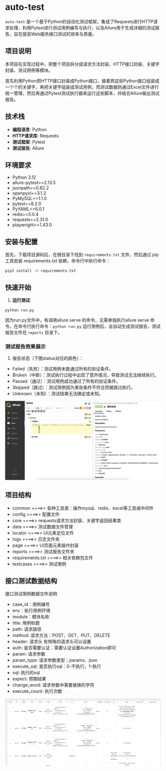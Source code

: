 # auto-test


`auto-test` 是一个基于Python的自动化测试框架，集成了Requests进行HTTP请求处理，利用Pytest进行测试用例编写与执行，以及Allure用于生成详细的测试报告，旨在提高Web服务接口测试的效率与质量。
## 项目说明
本项目在实现过程中，把整个项目拆分成请求方法封装、HTTP接口封装、关键字封装、测试用例等模块。

首先利用Python把HTTP接口封装成Python接口，接着把这些Python接口组装成一个个的关键字，再把关键字组装成测试用例，而测试数据则通过Excel文件进行统一管理，然后再通过Pytest测试执行器来运行这些脚本，并结合Allure输出测试报告。
## 技术栈

- **编程语言**: Python
- **HTTP请求库**: Requests
- **测试框架**: Pytest
- **测试报告**: Allure

## 环境要求
- Python 3.12
- allure-pytest==2.13.5
- jsonpath==0.82.2
- openpyxl==3.1.2
- PyMySQL==1.1.0
- pytest==8.2.0
- PyYAML==6.0.1
- redis==5.0.4
- requests==2.31.0
- playwright==1.43.0
## 安装与配置

首先，下载项目源码后，在根目录下找到 ```requirements.txt``` 文件，然后通过 pip 工具安装 requirements.txt 依赖，命令行中执行命令：

```
pip3 install -r requirements.txt
```
## 快速开始
1. **运行测试**:
```
python run.py
```
因为run.py文件中，有调用allure serve 的命令，无需单独执行allure serve 命令。在命令行执行命令：```python run.py``` 运行用例后，会自动生成测试报告，测试报告文件在 ```reports``` 目录下。
### 测试报告效果展示

1. 报告状态（下图status对应的颜色）：
 - Failed（失败）：测试用例未能通过所有的验证条件。
 - Broken（中断）：测试执行过程中出现了意外情况，导致测试无法继续执行。
 - Passed（通过）：测试用例成功通过了所有的验证条件。
 - Skipped（跳过）：测试用例因为某些条件不符合而被跳过执行。
 - Unknown（未知）：测试结果无法确定或未知。

![img.png](img.png)

## 项目结构
- common ====>> 各种工具类：操作mysql、redis、excel等工具或中间件
- config ====>> 配置文件
- core ====>> requests请求方法封装、关键字返回结果类
- data ====>> 测试数据文件管理
- locator ====>> UI元素定位文件
- logs ====>> 日志文件夹
- page ====>> UI页面元素操作封装
- reports ====>> 测试报告文件夹
- requirements.txt ====>> 相关依赖包文件
- testcases ====>> 测试用例

## 接口测试数据结构

接口测试用例数据文件说明
- case_id：用例编号
- env：执行用例环境
- module：模块名称
- title: 用例标题
- path: 请求路径
- method: 请求方法：POST、GET、PUT、DELETE
- header: 请求头 有特殊的请求头可以设置
- auth: 是否需要认证：需要认证设置Authorization即可
- param: 请求参数
- param_type: 请求参数类型：params、json
- execute_sql: 是否执行sql：0-不执行，1-执行
- sql: 执行的sql
- expect: 预期结果
- change_word: 请求参数中需要替换的字符
- execute_count: 执行次数

![img_1.png](img_1.png)







